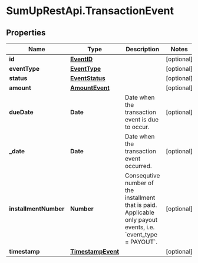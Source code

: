 # SumUpRestApi.TransactionEvent

## Properties
Name | Type | Description | Notes
------------ | ------------- | ------------- | -------------
**id** | [**EventID**](EventID.md) |  | [optional] 
**eventType** | [**EventType**](EventType.md) |  | [optional] 
**status** | [**EventStatus**](EventStatus.md) |  | [optional] 
**amount** | [**AmountEvent**](AmountEvent.md) |  | [optional] 
**dueDate** | **Date** | Date when the transaction event is due to occur. | [optional] 
**_date** | **Date** | Date when the transaction event occurred. | [optional] 
**installmentNumber** | **Number** | Consequtive number of the installment that is paid. Applicable only payout events, i.e. &#x60;event_type &#x3D; PAYOUT&#x60;. | [optional] 
**timestamp** | [**TimestampEvent**](TimestampEvent.md) |  | [optional] 
